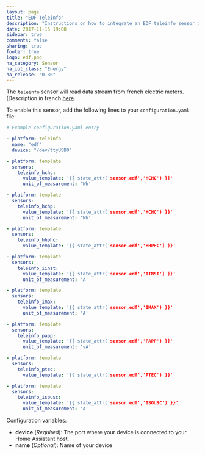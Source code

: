 ```yaml
---
layout: page
title: "EDF Teleinfo"
description: "Instructions on how to integrate an EDF teleinfo sensor into Home Assistant."
date: 2017-11-15 19:08
sidebar: true
comments: false
sharing: true
footer: true
logo: edf.png
ha_category: Sensor
ha_iot_class: "Energy"
ha_release: "0.80"
---
```


The `teleinfo` sensor will read data stream from french electric meters. (Description in french
[here](http://www.enedis.fr/sites/default/files/Enedis-NOI-CPT_02E.pdf). 

To enable this sensor, add the following lines to your `configuration.yaml` file:

```yaml
# Example configuration.yaml entry

- platform: teleinfo
  name: "edf"
  device: "/dev/ttyUSB0"

- platform: template
  sensors:
    teleinfo_hchc:
      value_template: '{{ state_attr('sensor.edf','HCHC') }}'
      unit_of_measurement: 'Wh'

- platform: template
  sensors:
    teleinfo_hchp:
      value_template: '{{ state_attr('sensor.edf','HCHC') }}'
      unit_of_measurement: 'Wh'

- platform: template
  sensors:
    teleinfo_hhphc:
      value_template: '{{ state_attr('sensor.edf','HHPHC') }}'

- platform: template
  sensors:
    teleinfo_iinst:
      value_template: '{{ state_attr('sensor.edf','IINST') }}'
      unit_of_measurement: 'A'

- platform: template
  sensors:
    teleinfo_imax:
      value_template: '{{ state_attr('sensor.edf','IMAX') }}'
      unit_of_measurement: 'A'

- platform: template
  sensors:
    teleinfo_papp:
      value_template: '{{ state_attr('sensor.edf','PAPP') }}'
      unit_of_measurement: 'vA'

- platform: template
  sensors:
    teleinfo_ptec:
      value_template: '{{ state_attr('sensor.edf','PTEC') }}'

- platform: template
  sensors:
    teleinfo_isousc:
      value_template: '{{ state_attr('sensor.edf','ISOUSC') }}'
      unit_of_measurement: 'A'
```

Configuration variables:

- **device** (*Required*): The port where your device is connected to your Home Assistant host.
- **name** (*Optional*): Name of your device

